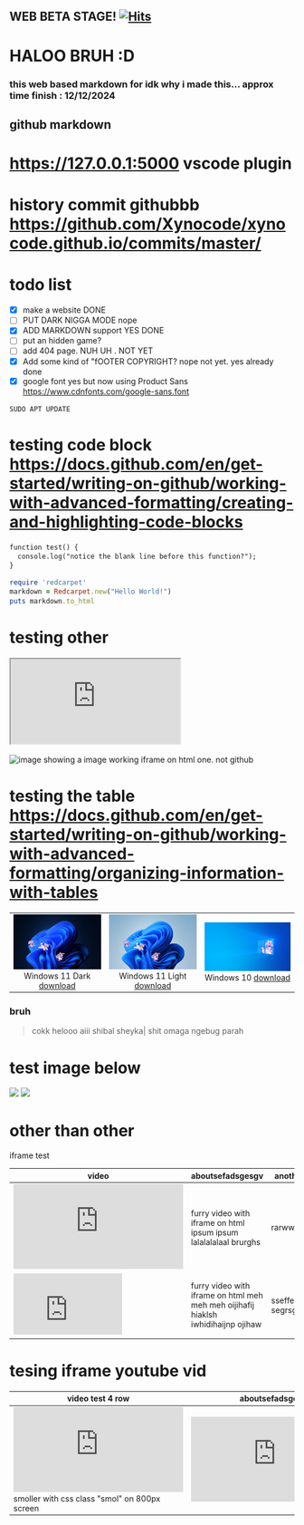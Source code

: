 ## WEB BETA STAGE! [![Hits](https://hits.seeyoufarm.com/api/count/incr/badge.svg?url=https%3A%2F%2Fgithub.com%2FXynocode%2FXynocode.github.io&count_bg=%2379C83D&title_bg=%23555555&icon=github.svg&icon_color=%23E7E7E7&title=Pages+Views&edge_flat=false)]([https://hits.seeyoufarm.com](https://github.com/Xynocode/xynocode.github.io))
# HALOO BRUH :D
### this web based markdown for idk why i made this... approx time finish : 12/12/2024
## github markdown
# https://127.0.0.1:5000 vscode plugin 
# history commit githubbb https://github.com/Xynocode/xynocode.github.io/commits/master/
# todo list
- [x] make a website DONE
- [ ] PUT DARK NIGGA MODE nope
- [x] ADD MARKDOWN support YES DONE
- [ ] put an hidden game?
- [ ] add 404 page. NUH UH . NOT YET 
- [x] Add some kind of "fOOTER COPYRIGHT? nope not yet. yes already done
- [x] google font yes but now using Product Sans https://www.cdnfonts.com/google-sans.font
```
SUDO APT UPDATE
```
# testing code block https://docs.github.com/en/get-started/writing-on-github/working-with-advanced-formatting/creating-and-highlighting-code-blocks
```
function test() {
  console.log("notice the blank line before this function?");
}
```
```ruby
require 'redcarpet'
markdown = Redcarpet.new("Hello World!")
puts markdown.to_html
```
# testing other

<iframe class="iframe-responsive smol" src="https://www.youtube.com/embed/WIhzBSJ1Zd0"></iframe>

![image](https://github.com/Xynocode/Xynocode.github.io/assets/91467886/208b73ad-1551-4770-9c27-79b87bf1636b)
showing a image working iframe on html one. not github

# testing the table https://docs.github.com/en/get-started/writing-on-github/working-with-advanced-formatting/organizing-information-with-tables
|      |      |      |
| :----: | :----: | :----: |
|![](https://raw.githubusercontent.com/TukangM/furry-wallpaper/main/sashley/img0_3840-2160W11-dark.jpg)Windows 11 Dark [download](https://raw.githubusercontent.com/TukangM/furry-wallpaper/main/sashley/img0_3840-2160W11-dark.jpg)|![](https://raw.githubusercontent.com/TukangM/furry-wallpaper/main/sashley/img0_3840x2160%20W11%20wm.jpg)Windows 11 Light [download](https://raw.githubusercontent.com/TukangM/furry-wallpaper/main/sashley/img0_3840x2160%20W11%20wm.jpg)|![](https://raw.githubusercontent.com/TukangM/furry-wallpaper/main/sashley/img0_3840x2160%20wm.jpg)Windows 10 [download](https://raw.githubusercontent.com/TukangM/furry-wallpaper/main/sashley/img0_3840x2160%20wm.jpg)

### bruh
 > cokk helooo aiii shibal sheyka| shit omaga ngebug parah

 # test image below

![](https://i.pinimg.com/736x/fd/82/03/fd82036edc255d511e6a3ae0a4b03837.jpg) ![](https://pbs.twimg.com/media/FKBhbCqacAUl35T.jpg)


# other than other
iframe test 

| video | aboutsefadsgesgv | anothaaaaaaa |
| --- | --- | --- |
| <iframe class="iframe-responsive" src="https://www.youtube.com/embed/WIhzBSJ1Zd0" frameborder="0" allowfullscreen></iframe> | furry video with iframe on html ipsum ipsum lalalalalaal brurghs | rarwwww | 
| <iframe width=192 height=108 src="https://www.youtube.com/embed/WIhzBSJ1Zd0" frameborder="0" allowfullscreen></iframe> | furry video with iframe on html meh meh meh oijihafij hiaklsh iwhidihaijnp ojihaw | sseffersfesfsrgh segrsgsrfsfsg |

# tesing iframe youtube vid 

| video test 4 row | aboutsefadsgesgv | anothaaaaaaa | ewe |
| --- | --- | --- | --- |
| <iframe class="iframe-responsive smol" src="https://www.youtube.com/embed/WIhzBSJ1Zd0" frameborder="0" allowfullscreen></iframe> smoller with css class "smol" on 800px screen | <iframe class="iframe-responsive" src="https://www.youtube.com/embed/WIhzBSJ1Zd0" frameborder="0" allowfullscreen></iframe> | <iframe class="iframe-responsive" src="https://www.youtube.com/embed/WIhzBSJ1Zd0" frameborder="0" allowfullscreen></iframe> | <iframe class="iframe-responsive" src="https://www.youtube.com/embed/WIhzBSJ1Zd0" frameborder="0" allowfullscreen></iframe> 


